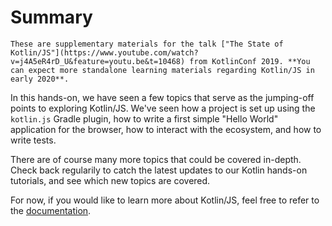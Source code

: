 # Summary

```warning
These are supplementary materials for the talk ["The State of Kotlin/JS"](https://www.youtube.com/watch?v=j4A5eR4rD_U&feature=youtu.be&t=10468) from KotlinConf 2019. **You can expect more standalone learning materials regarding Kotlin/JS in early 2020**.
```

In this hands-on, we have seen a few topics that serve as the jumping-off points to exploring Kotlin/JS. We've seen how a project is set up using the `kotlin.js` Gradle plugin, how to write a first simple "Hello World" application for the browser, how to interact with the ecosystem, and how to write tests.

There are of course many more topics that could be covered in-depth. Check back regularily to catch the latest updates to our Kotlin hands-on tutorials, and see which new topics are covered.

For now, if you would like to learn more about Kotlin/JS, feel free to refer to the [documentation](https://kotlinlang.org/docs/reference/js-overview.html).